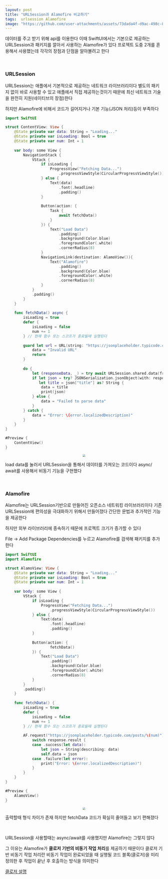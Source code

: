```yaml
---
layout: post
title: "URLSession과 Alamofire 비교하기"
tags:  urlsession Alamofire
image: "https://github.com/user-attachments/assets/73dada4f-d9ac-498c-87fa-b9d49ee19edd"
---
```


 데이터를 주고 받기 위해  api를 이용한다 이때 SwiftUI에서는 기본으로 제공하는 URLSession과 패키지를 깔아서 사용하는 Alamofire가 있다 프로젝트 도중 2개를 혼용해서 사용했는데 각각의 장점과 단점을 알아볼려고 한다

&nbsp;

### URLSession

URLSession는 애플에서 기본적으로 제공하는 네트워크 라이브러리이다 별도의 패키지 없이 바로 사용할 수 있고 애플에서 직접 제공하는것이기 때문에 최신 네트워크 기술을 완전히 지원(네이티브의 장점)한다

하지만 Alamofire에 비해서 코드가 길어지거나 기본 기능(JSON 처리)등이 부족하다

``` swift
import SwiftUI

struct ContentView: View {
    @State private var data: String = "Loading..."
    @State private var isLoading: Bool = true
    @State private var num: Int = 1
    
    var body: some View {
        NavigationStack {
            VStack {
                if isLoading {
                    ProgressView("Fetching Data...")
                        .progressViewStyle(CircularProgressViewStyle())
                } else {
                    Text(data)
                        .font(.headline)
                        .padding()
                }
                
                Button(action: {
                    Task {
                        await fetchData()
                    }
                }) {
                    Text("Load Data")
                        .padding()
                        .background(Color.blue)
                        .foregroundColor(.white)
                        .cornerRadius(8)
                }
                NavigationLink(destination: AlamoView()){
                    Text("Alamofire")
                        .padding()
                        .background(Color.blue)
                        .foregroundColor(.white)
                        .cornerRadius(8)
                }
            }
            .padding()
        }
    }
    
    func fetchData() async {
        isLoading = true
        defer {
            isLoading = false
            num += 1
        } // 현재 함수 또는 스코프가 종료될때 실행된다
        
        guard let url = URL(string: "https://jsonplaceholder.typicode.com/posts/\(num)") else {
            data = "Invalid URL"
            return
        }
        
        do {
            let (responseData, _) = try await URLSession.shared.data(from: url)
            if let json = try? JSONSerialization.jsonObject(with: responseData, options: []) as? [String: Any],
               let title = json["title"] as? String {
                data = title
                print(json)
            } else {
                data = "Failed to parse data"
            }
        } catch {
            data = "Error: \(error.localizedDescription)"
        }
    }
}

#Preview {
    ContentView()
}
```

<center>
<img src="https://github.com/user-attachments/assets/73dada4f-d9ac-498c-87fa-b9d49ee19edd" style="zoom:50%;">
</center>

load data를 눌러서 URLSession을 통해서 데이터를 가져오는 코드이다 async/ await를 사용해서 비동기 기능을 구현했다

&nbsp;

### Alamofire

Alamofire는 URLSession기반으로 만들어진 오픈소스 네트워킹 라이브러리이다 기존 URLSession에 편의성을 극대화하기 위해서 만들어졌다 간단한 문법과 추가적인 기능을 제공한다

하지만 외부 라이브러리에 종속하기 때문에 프로젝트 크기가 증가할 수 있다

File -> Add Package Dependencies를 누르고 Alamofire를 검색해 패키지를 추가한다

``` swift
import SwiftUI
import Alamofire

struct AlamoView: View {
    @State private var data: String = "Loading..."
    @State private var isLoading: Bool = true
    @State private var num: Int = 1
    
    var body: some View {
        VStack {
            if isLoading {
                ProgressView("Fetching Data...")
                    .progressViewStyle(CircularProgressViewStyle())
            } else {
                Text(data)
                    .font(.headline)
                    .padding()
            }
            
            Button(action: {
                    fetchData()
            }) {
                Text("Load Data")
                    .padding()
                    .background(Color.blue)
                    .foregroundColor(.white)
                    .cornerRadius(8)
            }
        }
        .padding()
    }
    
    func fetchData() {
        isLoading = true
        defer {
            isLoading = false
            num += 1
        } // 현재 함수 또는 스코프가 종료될때 실행된다
        
        AF.request("https://jsonplaceholder.typicode.com/posts/\(num)").responseJSON { response in
            switch response.result {
            case .success(let data):
                let json = String(describing: data)
                self.data = json
            case .failure(let error):
                print("Error: \(error.localizedDescription)")
            }
        }
    }
}

#Preview {
    AlamoView()
}
```

<center>
<img src="https://github.com/user-attachments/assets/68fcbd1d-f8f5-4cb2-bd02-cda4541523ab" style="zoom:50%;">
</center>

출력할때 형식 차이가 존재 하지만 fetchData 코드가 확실히 줄어들고 보기 편해졌다

&nbsp;

URLSession을 사용할때는 async/await를 사용했지만 Alamofire는 그렇지 않다

그 이유는 Alamofire가 **클로저 기반의 비동기 작업 처리**를  제공하기 때문이다 클로저 기반 비동기 작업 처리란 비동기 작업이 완료되었을 때 실행될 코드 블록(클로저)을 미리 정의한 후 작업이 끝난 후 호출하는 방식을 의미한다

 [클로저 설명](https://minnnning.github.io/swift/2024/07/02/스위프트-함수-메서드-클로저.html)

